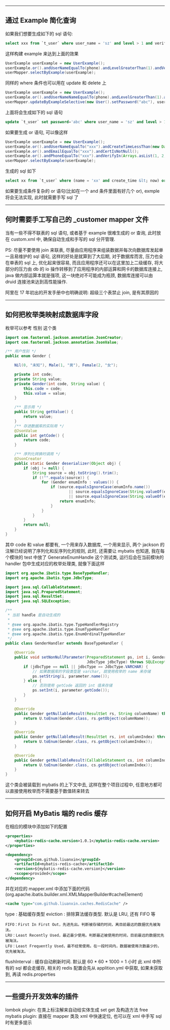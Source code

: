 ***
## 通过 Example 简化查询
如果我们想要生成如下的 sql 语句:
```sql
select xxx from `t_user` where user_name = 'sz' and level > 1 and verify in (1, 2, 3)
```
这样构建  example 来达到上面的效果
```java
UserExample userExample = new UserExample();
userExample.or().andUserNameEqualTo(phone).andLevelGreaterThan(1).andVerifyIn(Arrays.asList(1, 2, 3));
userMapper.selectByExample(userExample);
```
同样的 where 条件也可以用在 update 和 delete 上
```java
UserExample userExample = new UserExample();
userExample.or().andUserNameNameEqualTo(phone).andLevelGreaterThan(1).andVerifyIn(Arrays.asList(1, 2, 3));
userMapper.updateByExampleSelective(new User().setPassword("abc"), userExample);
```
上面将会生成如下的 sql 语句
```sql
update `t_user` set password='abc' where user_name = 'sz' and level > 1 and verify in (1, 2, 3)
```
如果要生成 or 语句, 可以像这样
```java
UserExample userExample = new UserExample();
userExample.or().andUserNameEqualTo("xxx").andCreateTimeLessThan(new Date());
userExample.or().andEmailEqualTo("xxx").andCertIsNotNull();
userExample.or().andPhoneEqualTo("xxx").andVerifyIn(Arrays.asList(1, 2, 3));
userMapper.selectByExample(userExample);
```
生成的 sql 如下
```sql
select xx from `t_user` where (name = 'xx' and create_time &lt; now) or (email = 'xxx' and `cert` is not null) or (phone = 'xxx' and verify in (1, 2, 3))
```

如果要生成条件复杂的 or 语句(比如在一个 and 条件里面有好几个 or), exmple 将会无法实现, 此时就需要手写 sql 了

***
## 何时需要手工写自己的 _customer mapper 文件
当有一些不得不联表的 sql 语句, 或者基于 example 很难生成的 or 查询, 此时放在 custom.xml 中, 确保自动生成和手写的 sql 分开管理.

PS: 尽量不要使用 join 来联表, 尽量由应用程序来组装数据并每次向数据库发起单一且易维护的 sql 语句, 这样的好处是就算到了大后期, 对于数据库而言, 压力也全在单表的 sql 上, 优化起来很容易, 而且应用程序还可以在这里加上二级缓存, 将大部分的压力由 db 的 io 操作转移到了应用程序的内部运算和网卡的数据库连接上, java 做内部运算本就是强项, 这一块绝对不可能成为瓶颈, 数据库连接可以由 druid 连接池来达到高性能操作.

阿里在 17 年初出的开发手册中也明确说明: 超级三个表禁止 join, 是有其原因的

***
## 如何把枚举类映射成数据库字段
枚举可以参考 性别 这个类
```java
import com.fasterxml.jackson.annotation.JsonCreator;
import com.fasterxml.jackson.annotation.JsonValue;

/** 用户性别 */
public enum Gender {

    Nil(0, "未知"), Male(1, "男"), Female(2, "女");

    private int code;
    private String value;
    private Gender(int code, String value) {
        this.code = code;
        this.value = value;
    }

    /** 显示用 */
    public String getValue() {
        return value;
    }
    /** 存进数据库的实际用 */
    @JsonValue
    public int getCode() {
        return code;
    }

    /** 序列化转换时调用 */
    @JsonCreator
    public static Gender deserializer(Object obj) {
        if (obj != null) {
            String source = obj.toString().trim();
            if (!"".equals(source)) {
                for (Gender enumInfo : values()) {
                    if (source.equalsIgnoreCase(enumInfo.name())
                            || source.equalsIgnoreCase(String.valueOf(enumInfo.getCode()))
                            || source.equalsIgnoreCase(String.valueOf(enumInfo.getValue()))) {
                        return enumInfo;
                    }
                }
            }
        }
        return null;
    }
}
```
其中 code 和 value 都要有, 一个用来存入数据库, 一个用来显示, 两个 jackson 的注解已经说明了序列化和反序列化的规则, 此时, 还需要让 mybatis 也知道, 我在每个模块的 test 中放了 GenerateEnumHandle 这个测试类, 运行后会在当前模块的 handler 包中生成对应的枚举处理类, 就像下面这样
```java
import org.apache.ibatis.type.BaseTypeHandler;
import org.apache.ibatis.type.JdbcType;

import java.sql.CallableStatement;
import java.sql.PreparedStatement;
import java.sql.ResultSet;
import java.sql.SQLException;

/**
 * 当前 handle 是自动生成的
 *
 * @see org.apache.ibatis.type.TypeHandlerRegistry
 * @see org.apache.ibatis.type.EnumTypeHandler
 * @see org.apache.ibatis.type.EnumOrdinalTypeHandler
 */
public class GenderHandler extends BaseTypeHandler {

    @Override
    public void setNonNullParameter(PreparedStatement ps, int i, Gender parameter,
                                    JdbcType jdbcType) throws SQLException {
        if (jdbcType == null || jdbcType == JdbcType.VARCHAR) {
            // 如果数据库的字段类型是 varchar, 就使用枚举的 name 来存储
            ps.setString(i, parameter.name());
        } else {
            // 否则使用 getCode 返回的 int 值来存储
            ps.setInt(i, parameter.getCode());
        }
    }

    @Override
    public Gender getNullableResult(ResultSet rs, String columnName) throws SQLException {
        return U.toEnum(Gender.class, rs.getObject(columnName));
    }

    @Override
    public Gender getNullableResult(ResultSet rs, int columnIndex) throws SQLException {
        return U.toEnum(Gender.class, rs.getObject(columnIndex));
    }

    @Override
    public Gender getNullableResult(CallableStatement cs, int columnIndex) throws SQLException {
        return U.toEnum(Gender.class, cs.getObject(columnIndex));
    }
}
```
这个类会被装载到 mybatis 的上下文中去, 这样在整个项目过程中, 任意地方都可以直接使用枚举而不需要基于数值转来转去

***
## 如何开启 MyBatis 端的 redis 缓存
在相应的模块中添加如下的配置
```xml
<properties>
    <mybatis-redis-cache.version>1.0.1</mybatis-redis-cache.version>
</properties>

<dependency>
    <groupId>com.github.liuanxin</groupId>
    <artifactId>mybatis-redis-cache</artifactId>
    <version>${mybatis-redis-cache.version}</version>
    <scope>provided</scope>
</dependency>
```
并在对应的 mapper.xml 中添加下面的代码(org.apache.ibatis.builder.xml.XMLMapperBuilder#cacheElement)
```xml
<cache type="com.github.liuanxin.caches.RedisCache" />
```
type : 基础缓存类型
eviction : 排除算法缓存类型. 默认是 LRU, 还有 FIFO 等

    FIFO：First In First Out，先进先出。判断被存储的时间，离目前最远的数据优先被淘汰。
    LRU：Least Recently Used，最近最少使用。判断最近被使用的时间，目前最远的数据优先被淘汰。
    LFU：Least Frequently Used，最不经常使用。在一段时间内，数据被使用次数最少的，优先被淘汰。

flushInterval : 缓存自动刷新时间. 默认是 60 * 60 * 1000 = 1 小时
此 xml 中所有的 sql 都会走缓存, 相关的 redis 配置会先从 applition.yml 中获取, 如果未获取到, 再读 redis.properties

***
## 一些提升开发效率的插件

lombok plugin: 在类上标注解来自动给实体生成 set get 及构造方法
free mybatis plugin: 直接在 mapper 类及 xml 中快速定位, 也可以在 xml 中手写 sql 时有更多提示
